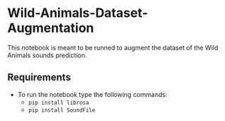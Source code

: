 # Wild-Animals-Dataset-Augmentation
This notebook is meant to be runned to augment the dataset of the Wild Animals sounds prediction.
## Requirements
- To run the notebook type the following commands:
	- ```pip install librosa```
	- ```pip install SoundFile```
